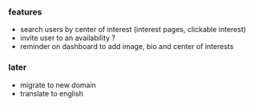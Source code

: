 ### features

- search users by center of interest (interest pages, clickable interest)
- invite user to an availability ?
- reminder on dashboard to add image, bio and center of interests

### later

- migrate to new domain
- translate to english
